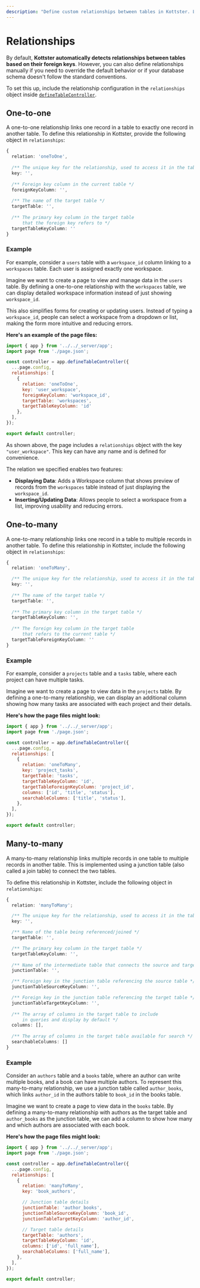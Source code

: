 ```yaml
---
description: "Define custom relationships between tables in Kottster. Learn how to set up one-to-one, one-to-many, and many-to-many relationships."
---
```


# Relationships

By default, **Kottster automatically detects relationships between tables based on their foreign keys**. However, you can also define relationships manually if you need to override the default behavior or if your database schema doesn't follow the standard conventions.

To set this up, include the relationship configuration in the `relationships` object inside [`defineTableController`](../../table/introduction.md).

## One-to-one

A one-to-one relationship links one record in a table to exactly one record in another table. To define this relationship in Kottster, provide the following object in `relationships`:

```typescript
{ 
  relation: 'oneToOne',
  
  /** The unique key for the relationship, used to access it in the table configuration */
  key: '',
  
  /** Foreign key column in the current table */   
  foreignKeyColumn: '',
  
  /** The name of the target table */      
  targetTable: '',
  
  /** The primary key column in the target table 
      that the foreign key refers to */ 
  targetTableKeyColumn: ''
}
```

### Example

For example, consider a `users` table with a `workspace_id` column linking to a `workspaces` table. Each user is assigned exactly one workspace.

Imagine we want to create a page to view and manage data in the `users` table. By defining a one-to-one relationship with the `workspaces` table, we can display detailed workspace information instead of just showing `workspace_id`.

This also simplifies forms for creating or updating users. Instead of typing a `workspace_id`, people can select a workspace from a dropdown or list, making the form more intuitive and reducing errors.

**Here's an example of the page files:**

```js [app/pages/users/api.server.js]
import { app } from '../../_server/app';
import page from './page.json';

const controller = app.defineTableController({
  ...page.config,
  relationships: [
    {
      relation: 'oneToOne',
      key: 'user_workspace',
      foreignKeyColumn: 'workspace_id',    
      targetTable: 'workspaces',
      targetTableKeyColumn: 'id'
    },
  ],
});

export default controller;
```

As shown above, the page includes a `relationships` object with the key `"user_workspace"`. This key can have any name and is defined for convenience. 

The relation we specified enables two features:

- **Displaying Data**: Adds a Workspace column that shows preview of records from the `workspaces` table instead of just displaying the `workspace_id`.
- **Inserting/Updating Data**: Allows people to select a workspace from a list, improving usability and reducing errors.

## One-to-many

A one-to-many relationship links one record in a table to multiple records in another table. To define this relationship in Kottster, include the following object in `relationships`:

```typescript
{
  relation: 'oneToMany',

  /** The unique key for the relationship, used to access it in the table configuration */
  key: '',
    
  /** The name of the target table */
  targetTable: '',
    
  /** The primary key column in the target table */ 
  targetTableKeyColumn: '',
    
  /** The foreign key column in the target table 
      that refers to the current table */ 
  targetTableForeignKeyColumn: ''
}
```

### Example

For example, consider a `projects` table and a `tasks` table, where each project can have multiple tasks.

Imagine we want to create a page to view data in the `projects` table. By defining a one-to-many relationship, we can display an additional column showing how many tasks are associated with each project and their details.

**Here's how the page files might look:**

```js [app/pages/projects/api.server.js]
import { app } from '../../_server/app';
import page from './page.json';

const controller = app.defineTableController({
  ...page.config,
  relationships: [
    {
      relation: 'oneToMany',
      key: 'project_tasks',
      targetTable: 'tasks',
      targetTableKeyColumn: 'id',
      targetTableForeignKeyColumn: 'project_id',
      columns: ['id', 'title', 'status'],
      searchableColumns: ['title', 'status'],
    },
  ],
});

export default controller;
```

## Many-to-many

A many-to-many relationship links multiple records in one table to multiple records in another table. This is implemented using a junction table (also called a join table) to connect the two tables.

To define this relationship in Kottster, include the following object in `relationships`:

```typescript
{
  relation: 'manyToMany';

  /** The unique key for the relationship, used to access it in the table configuration */
  key: '',

  /** Name of the table being referenced/joined */
  targetTable: '',

  /** The primary key column in the target table */
  targetTableKeyColumn: '',
  
  /** Name of the intermediate table that connects the source and target tables */
  junctionTable: '',

  /** Foreign key in the junction table referencing the source table */
  junctionTableSourceKeyColumn: '',

  /** Foreign key in the junction table referencing the target table */
  junctionTableTargetKeyColumn: '',
  
  /** The array of columns in the target table to include 
      in queries and display by default */ 
  columns: [],
  
  /** The array of columns in the target table available for search */ 
  searchableColumns: []
}
```

### Example

Consider an `authors` table and a `books` table, where an author can write multiple books, and a book can have multiple authors. To represent this many-to-many relationship, we use a junction table called `author_books`, which links `author_id` in the authors table to `book_id` in the books table.

Imagine we want to create a page to view data in the `books` table. By defining a many-to-many relationship with authors as the target table and `author_books` as the junction table, we can add a column to show how many and which authors are associated with each book.

**Here's how the page files might look:**

```js [app/pages/books/api.server.js]
import { app } from '../../_server/app';
import page from './page.json';

const controller = app.defineTableController({
  ...page.config,
  relationships: [
    {
      relation: 'manyToMany',
      key: 'book_authors',

      // Junction table details
      junctionTable: 'author_books',
      junctionTableSourceKeyColumn: 'book_id',
      junctionTableTargetKeyColumn: 'author_id',

      // Target table details
      targetTable: 'authors',
      targetTableKeyColumn: 'id',
      columns: ['id', 'full_name'],
      searchableColumns: ['full_name'],
    },
  ],
});

export default controller;
```

